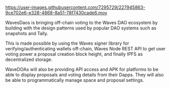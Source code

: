 https://user-images.githubusercontent.com/7295729/227945863-9ce702e6-e328-4868-8a51-78f7430cade6.mov

WavesDaos is bringing off-chain voting to the Waves DAO ecosystem by building with the design patterns used by popular DAO systems such as snapshots and Tally.

This is made possible by using the Waves signer library for verifying/authenticating wallets off-chain, Waves Node REST API to get user voting power a proposal creation block height, and finally IPFS as decentralized storage.

WaveDOAs will also be providing API access and APK for platforms to be able to display proposals and voting details from their Dapps. They will also be able to programmatically manage space and proposal settings.